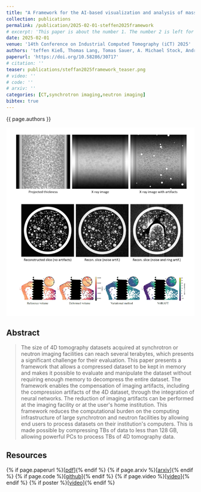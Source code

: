 ```yaml
---
title: "A Framework for the AI-based visualization and analysis of massive amounts of 4D tomography data for end users of beamlines"
collection: publications
permalink: /publication/2025-02-01-steffen2025framework
# excerpt: 'This paper is about the number 1. The number 2 is left for future work.'
date: 2025-02-01
venue: '14th Conference on Industrial Computed Tomography (iCT) 2025'
authors: 'teffen Kieß, Thomas Lang, Tomas Sauer, A. Michael Stock, Andrei Chernov, Yipeng Sun, Andreas Maier, Tomáš Faragó, Alexey Ershov, Gabriel Lefloch, Guilherme Silva, Tilo Baumbach, Simon Zabler, Astrid Hölzing, Kilian Dremel, Ali Riza Durmaz, Akhil Thomas, Ingo Manke, Nikolay Kardjilov, Tobias Arlt, <b>Tak Ming Wong</b>, Regine Willumeit-Römer, Julian Moosmann, Berit Zeller-Plumhoff, Dieter Froning, Sven Simon'
paperurl: 'https://doi.org/10.58286/30717'
# citation: ''
teaser: publications/steffan2025framework_teaser.png
# video: ''
# code: ''
# arxiv: ''
categories: [CT,synchrotron imaging,neutron imaging]
bibtex: true
---
```


{{ page.authors }}

<img class="pub_teaser" src="../images/publications/steffan2025framework_teaser.png" alt="Teaser Image" />

## Abstract
> The size of 4D tomography datasets acquired at synchrotron or neutron imaging facilities can reach several terabytes, which presents a significant challenge for their evaluation. This paper presents a framework that allows a compressed dataset to be kept in memory and makes it possible to evaluate and manipulate the dataset without requiring enough memory to decompress the entire dataset. The framework enables the compensation of imaging artifacts, including the compression artifacts of the 4D dataset, through the integration of neural networks. The reduction of imaging artifacts can be performed at the imaging facility or at the user's home institution. This framework reduces the computational burden on the computing infrastructure of large synchrotron and neutron facilities by allowing end users to process datasets on their institution's computers. This is made possible by compressing TBs of data to less than 128 GB, allowing powerful PCs to process TBs of 4D tomography data. 

## Resources

{% if page.paperurl %}<a href=" {{ page.paperurl }} ">[pdf]</a>{% endif %} {% if page.arxiv %}<a href=" {{ page.arxiv }} ">[arxiv]</a>{% endif %} {% if page.code %}<a href=" {{ page.code }} ">[github]</a>{% endif %} {% if page.video %}<a href=" {{ page.video }} ">[video]</a>{% endif %} {% if poster %}<a href=" {{ page.poster }} ">[video]</a>{% endif %}


<!-- ## Bibtex

    @InProceedings{moosmann2024machine,
        title       = {Machine learning for the reconstruction and analysis of synchrotron-radiation tomography data},
        author      = {Moosmann, Julian P and Irvine, Sarah and Hailu, Dawit and Kazimi, Bashir and Wong, Tak and Yang, Xiaogang and Heuser, Philipp and Jentschke, Thomas and Kulvait, Vojtech and Zeller-Plumhoff, Berit and others},
        booktitle   = {Developments in X-Ray Tomography XV},
        volume      = {13152},
        pages       = {131520Z},
        year        = {2024},
        organization= {SPIE}
    } -->